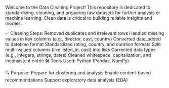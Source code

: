 Welcome to the Data Cleaning Project! This repository is dedicated to standardizing, cleaning, and preparing raw datasets for further analysis or machine learning. Clean data is critical to building reliable insights and models.

✅ Cleaning Steps:
Removed duplicates and irrelevant rows
Handled missing values in key columns (e.g., director, cast, country)
Converted date_added to datetime format
Standardized rating, country, and duration formats
Split multi-valued columns (like listed_in, cast) into lists
Corrected data types (e.g., integers, strings, dates)
Cleaned whitespace, capitalization, and inconsistent entrie
🛠 Tools Used:
Python (Pandas, NumPy)

🔍 Purpose:
Prepare for clustering and analysis
Enable content-based recommendations
Support exploratory data analysis (EDA)

